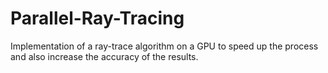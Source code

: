 Parallel-Ray-Tracing
====================

Implementation of a ray-trace algorithm on a GPU to speed up the process and also increase the accuracy of the results.
